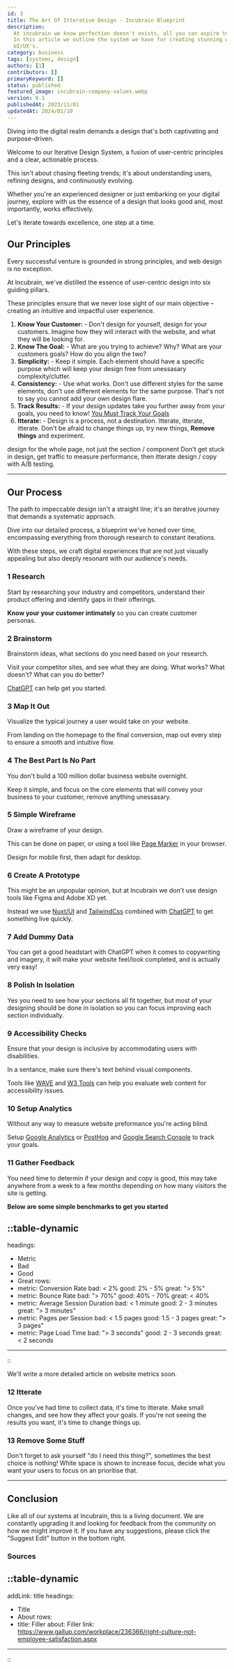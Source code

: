 ```yaml
---
id: 3
title: The Art Of Itterative Design - Incubrain Blueprint
description:
  At incubrain we know perfection doesn't exists, all you can aspire to is continuous improvement.
  In this article we outline the system we have for creating stunning websites, with functional
  UI/UX's.
category: business
tags: [systems, design]
authors: [1]
contributors: []
primaryKeyword: []
status: published
featured_image: incubrain-company-values.webp
version: 0.1
publishedAt: 2023/11/01
updatedAt: 2024/01/10
---
```


Diving into the digital realm demands a design that's both captivating and purpose-driven.

Welcome to our Iterative Design System, a fusion of user-centric principles and a clear, actionable process.

This isn't about chasing fleeting trends; it's about understanding users, refining designs, and
continuously evolving.

Whether you're an experienced designer or just embarking on your digital journey, explore with us the essence of a design that looks good and, most importantly, works
effectively. 

Let's iterate towards excellence, one step at a time.

## Our Principles

Every successful venture is grounded in strong principles, and web design is no exception.

At Incubrain, we've distilled the essence of user-centric design into six guiding pillars.

These principles ensure that we never lose sight of our main objective – creating an intuitive and
impactful user experience.

1. **Know Your Customer:** - Don't design for yourself, design for your customers. Imagine how they
  will interact with the website, and what they will be looking for.
2. **Know The Goal:** - What are you trying to achieve? Why? What are your customers goals? How do
  you align the two?
3. **Simplicity:** - Keep it simple. Each element should have a specific purpose which will keep your
  design free from unessasary complexity/clutter.
4. **Consistency:** - Use what works. Don't use different styles for the same elements, don't use
  different elements for the same purpose. That's not to say you cannot add your own design flare.
5. **Track Results:** - If your design updates take you further away from your goals, you need to
  know! [You Must Track Your Goals]()
6. **Itterate:** - Design is a process, not a destination. Itterate, itterate, itterate. Don't be
  afraid to change things up, try new things, **Remove things** and experiment.

design for the whole page, not just the section / component Don't get stuck in design, get traffic
to measure performance, then itterate design / copy with A/B testing.

---

## Our Process

The path to impeccable design isn't a straight line; it's an iterative journey that demands a
systematic approach.

Dive into our detailed process, a blueprint we've honed over time, encompassing
everything from thorough research to constant iterations.

With these steps, we craft digital experiences that are not just visually appealing but also deeply resonant with our audience's needs.

### **1 Research**

Start by researching your industry and competitors, understand their product offering and identify
gaps in their offerings. 

**Know your your customer intimately** so you can create customer personas.

### **2 Brainstorm**

Brainstorm ideas, what sections do you need based on your research.

Visit your competitor sites, and see what they are doing. What works? What doesn't? What can you do better?

[ChatGPT](https://chat.openai.com/) can help get you started.

### **3 Map It Out**

Visualize the typical journey a user would take on your website. 

From landing on the homepage to the final conversion, map out every step to ensure a smooth and intuitive flow.

### **4 The Best Part Is No Part**

You don't build a 100 million dollar business website overnight. 

Keep it simple, and focus on the core elements that will convey your business to your customer, remove anything unessasary.

### **5 Simple Wireframe**

Draw a wireframe of your design. 

This can be done on paper, or using a tool like [Page Marker](https://chrome.google.com/webstore/detail/page-marker-draw-on-web/jfiihjeimjpkpoaekpdpllpaeichkiod)
in your browser. 

Design for mobile first, then adapt for desktop.

### **6 Create A Prototype**

This might be an unpopular opinion, but at Incubrain we don't use design tools like Figma and Adobe
XD yet.

Instead we use [Nuxt/UI](https://ui.nuxt.com/) and [TailwindCss](https://tailwindcss.com/)
combined with [ChatGPT](https://chat.openai.com/) to get something live quickly.

### **7 Add Dummy Data**

You can get a good headstart with ChatGPT when it comes to copywriting and imagery, it will make
your website feel/look completed, and is actually very easy!

### **8 Polish In Isolation**

Yes you need to see how your sections all fit together, but most of your designing should be done in
isolation so you can focus improving each section individually.

### **9 Accessibility Checks**

Ensure that your design is inclusive by accommodating users with disabilities.

In a sentance, make sure there's text behind visual components.

Tools like [WAVE](https://wave.webaim.org/) and [W3 Tools](https://www.w3.org/WAI/ER/tools/) can help you evaluate web content for accessibility issues.

### **10 Setup Analytics**

Without any way to measure website preformance you're acting blind.

Setup [Google Analytics](https://analytics.google.com/) or [PostHog](https://posthog.com/) and [Google Search Console](https://search.google.com/search-console/about) to track your goals.

### **11 Gather Feedback**

You need time to determin if your design and copy is good, this may take anywhere from a week to a
few months depending on how many visitors the site is getting.

**Below are some simple benchmarks to get you started**

::table-dynamic
---
headings: 
  - Metric
  - Bad
  - Good
  - Great
rows:
  - metric: Conversion Rate
    bad: < 2%
    good: 2% - 5%
    great: "> 5%"
  - metric: Bounce Rate
    bad: "> 70%"
    good: 40% - 70%
    great: < 40%
  - metric: Average Session Duration
    bad: < 1 minute
    good: 2 - 3 minutes
    great: "> 3 minutes"
  - metric: Pages per Session
    bad: < 1.5 pages
    good: 1.5 - 3 pages
    great: "> 3 pages"
  - metric: Page Load Time
    bad: "> 3 seconds"
    good: 2 - 3 seconds
    great: < 2 seconds
---
::

We'll write a more detailed article on website metrics soon.

### **12 Itterate**

Once you've had time to collect data, it's time to itterate. Make small changes, and see how they
affect your goals. If you're not seeing the results you want, it's time to change things up.

### **13 Remove Some Stuff**

Don't forget to ask yourself "do I need this thing?", sometimes the best choice is nothing! White
space is shown to increase focus, decide what you want your users to focus on an prioritise that.

---

## **Conclusion**

Like all of our systems at Incubrain, this is a living document. We are constantly upgrading it and
looking for feedback from the community on how we might improve it. If you have any suggestions,
please click the "Suggest Edit" button in the bottom right.

### **Sources**

::table-dynamic
---
addLink: title
headings: 
  - Title
  - About
rows:
  - title: Filler
    about: Filler
    link: https://www.gallup.com/workplace/236366/right-culture-not-employee-satisfaction.aspx
---
::